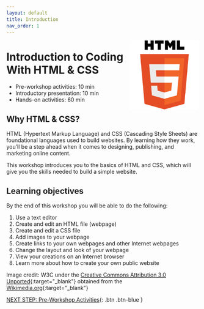 ```yaml
---
layout: default
title: Introduction 
nav_order: 1
---
```

<img src="images/logo.svg" alt="html logo" style="float:right;width:180px;"> 

# Introduction to Coding With HTML & CSS

- Pre-workshop activities: 10 min 
- Introductory presentation: 10 min
- Hands-on activities: 60 min

## Why HTML & CSS? 

HTML (Hypertext Markup Language) and CSS (Cascading Style Sheets) are foundational languages used to build websites. By learning how they work, you’ll be a step ahead when it comes to designing, publishing, and marketing online content. 

This workshop introduces you to the basics of HTML and CSS, which will give you the skills needed to build a simple website.

## Learning objectives

By the end of this workshop you will be able to do the following:

1. Use a text editor
2. Create and edit an HTML file (webpage)
3. Create and edit a CSS file
4. Add images to your webpage
5. Create links to your own webpages and other Internet webpages
6. Change the layout and look of your webpage
7. View your creations on an Internet browser
8. Learn more about how to create your own public website

Image credit: W3C under the [Creative Commons Attribution 3.0 Unported](https://creativecommons.org/licenses/by/3.0/deed.en){:target="_blank"} obtained from the [Wikimedia.org](https://commons.wikimedia.org/w/index.php?curid=12736763){:target="_blank"}
 
[NEXT STEP: Pre-Workshop Activities](https://uviclibraries.github.io/html-css/pre-workshop.html){: .btn .btn-blue }
